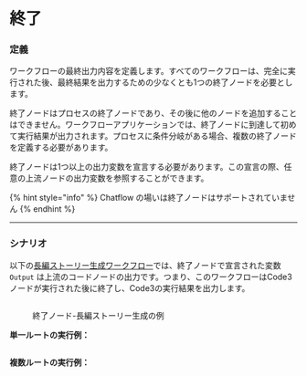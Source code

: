 # 終了

### 定義

ワークフローの最終出力内容を定義します。すべてのワークフローは、完全に実行された後、最終結果を出力するための少なくとも1つの終了ノードを必要とします。

終了ノードはプロセスの終了ノードであり、その後に他のノードを追加することはできません。ワークフローアプリケーションでは、終了ノードに到達して初めて実行結果が出力されます。プロセスに条件分岐がある場合、複数の終了ノードを定義する必要があります。

終了ノードは1つ以上の出力変数を宣言する必要があります。この宣言の際、任意の上流ノードの出力変数を参照することができます。

{% hint style="info" %}
Chatflow の場いは終了ノードはサポートされていません
{% endhint %}

***

### シナリオ

以下の[長編ストーリー生成ワークフロー](iteration.md#shi-li-2-chang-wen-zhang-die-dai-sheng-cheng-qi-ling-yi-zhong-bian-pai-fang-shi)では、終了ノードで宣言された変数 `Output` は上流のコードノードの出力です。つまり、このワークフローはCode3ノードが実行された後に終了し、Code3の実行結果を出力します。

<figure><img src="../../../.gitbook/assets/jp-end-setting.png" alt=""><figcaption><p>終了ノード-長編ストーリー生成の例</p></figcaption></figure>

**単一ルートの実行例：**

<figure><img src="../../../.gitbook/assets/jp-end-result.png" alt=""><figcaption></figcaption></figure>

**複数ルートの実行例：**

<figure><img src="../../../.gitbook/assets/jp-end-double-result.png" alt=""><figcaption></figcaption></figure>
